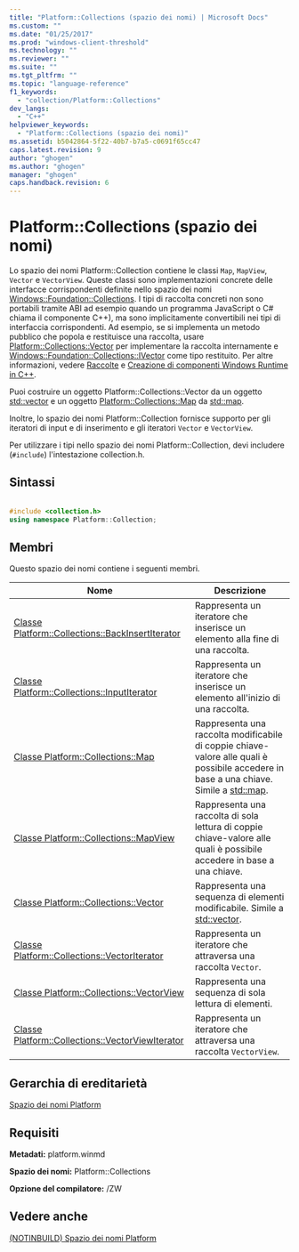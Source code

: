 ```yaml
---
title: "Platform::Collections (spazio dei nomi) | Microsoft Docs"
ms.custom: ""
ms.date: "01/25/2017"
ms.prod: "windows-client-threshold"
ms.technology: ""
ms.reviewer: ""
ms.suite: ""
ms.tgt_pltfrm: ""
ms.topic: "language-reference"
f1_keywords: 
  - "collection/Platform::Collections"
dev_langs: 
  - "C++"
helpviewer_keywords: 
  - "Platform::Collections (spazio dei nomi)"
ms.assetid: b5042864-5f22-40b7-b7a5-c0691f65cc47
caps.latest.revision: 9
author: "ghogen"
ms.author: "ghogen"
manager: "ghogen"
caps.handback.revision: 6
---
```

# Platform::Collections (spazio dei nomi)
Lo spazio dei nomi Platform::Collection contiene le classi `Map`, `MapView`, `Vector` e `VectorView`. Queste classi sono implementazioni concrete delle interfacce corrispondenti definite nello spazio dei nomi [Windows::Foundation::Collections](http://go.microsoft.com/fwlink/p/?LinkId=262645). I tipi di raccolta concreti non sono portabili tramite ABI ad esempio quando un programma JavaScript o C\# chiama il componente C\+\+\), ma sono implicitamente convertibili nei tipi di interfaccia corrispondenti. Ad esempio, se si implementa un metodo pubblico che popola e restituisce una raccolta, usare [Platform::Collections::Vector](../cppcx/platform-collections-vector-class.md) per implementare la raccolta internamente e [Windows::Foundation::Collections::IVector](http://go.microsoft.com/fwlink/p/?LinkId=262410) come tipo restituito. Per altre informazioni, vedere [Raccolte](../cppcx/collections-c-cx.md) e [Creazione di componenti Windows Runtime in C\+\+](http://msdn.microsoft.com/library/5b7251e6-4271-4f13-af80-c1cf5b1489bf).  
  
 Puoi costruire un oggetto Platform::Collections::Vector da un oggetto [std::vector](../Topic/vector%20Class%201.md) e un oggetto [Platform::Collections::Map](../cppcx/platform-collections-map-class.md) da [std::map](../standard-library/map-class.md).  
  
 Inoltre, lo spazio dei nomi Platform::Collection fornisce supporto per gli iteratori di input e di inserimento e gli iteratori `Vector` e `VectorView`.  
  
 Per utilizzare i tipi nello spazio dei nomi Platform::Collection, devi includere \(`#include`\) l'intestazione collection.h.  
  
## Sintassi  
  
```cpp  
  
#include <collection.h>  
using namespace Platform::Collection;  
```  
  
## Membri  
 Questo spazio dei nomi contiene i seguenti membri.  
  
|Nome|Descrizione|  
|----------|-----------------|  
|[Classe Platform::Collections::BackInsertIterator](../cppcx/platform-collections-backinsertiterator-class.md)|Rappresenta un iteratore che inserisce un elemento alla fine di una raccolta.|  
|[Classe Platform::Collections::InputIterator](../cppcx/platform-collections-inputiterator-class.md)|Rappresenta un iteratore che inserisce un elemento all'inizio di una raccolta.|  
|[Classe Platform::Collections::Map](../cppcx/platform-collections-map-class.md)|Rappresenta una raccolta modificabile di coppie chiave\-valore alle quali è possibile accedere in base a una chiave. Simile a [std::map](../standard-library/map-class.md).|  
|[Classe Platform::Collections::MapView](../cppcx/platform-collections-mapview-class.md)|Rappresenta una raccolta di sola lettura di coppie chiave\-valore alle quali è possibile accedere in base a una chiave.|  
|[Classe Platform::Collections::Vector](../cppcx/platform-collections-vector-class.md)|Rappresenta una sequenza di elementi modificabile. Simile a [std::vector](../Topic/vector%20Class%201.md).|  
|[Classe Platform::Collections::VectorIterator](../cppcx/platform-collections-vectoriterator-class.md)|Rappresenta un iteratore che attraversa una raccolta `Vector`.|  
|[Classe Platform::Collections::VectorView](../cppcx/platform-collections-vectorview-class.md)|Rappresenta una sequenza di sola lettura di elementi.|  
|[Classe Platform::Collections::VectorViewIterator](../cppcx/platform-collections-vectorviewiterator-class.md)|Rappresenta un iteratore che attraversa una raccolta `VectorView`.|  
  
## Gerarchia di ereditarietà  
 [Spazio dei nomi Platform](../cppcx/platform-namespace-c-cx.md)  
  
## Requisiti  
 **Metadati:** platform.winmd  
  
 **Spazio dei nomi:** Platform::Collections  
  
 **Opzione del compilatore:** \/ZW  
  
## Vedere anche  
 [\(NOTINBUILD\) Spazio dei nomi Platform](http://msdn.microsoft.com/it-it/f3ce3eab-028c-4204-ba9f-9ab8af17c8c4)